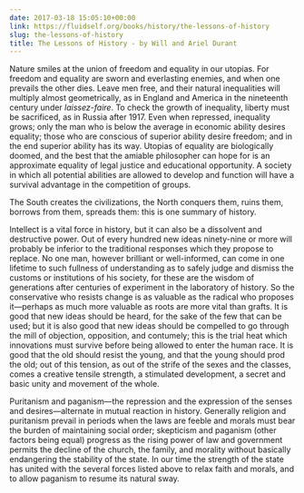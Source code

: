 ```yaml
---
date: 2017-03-18 15:05:10+00:00
link: https://fluidself.org/books/history/the-lessons-of-history
slug: the-lessons-of-history
title: The Lessons of History - by Will and Ariel Durant
---
```


Nature smiles at the union of freedom and equality in our utopias. For freedom and equality are sworn and everlasting enemies, and when one prevails the other dies. Leave men free, and their natural inequalities will multiply almost geometrically, as in England and America in the nineteenth century under _laissez-faire_. To check the growth of inequality, liberty must be sacrificed, as in Russia after 1917. Even when repressed, inequality grows; only the man who is below the average in economic ability desires equality; those who are conscious of superior ability desire freedom; and in the end superior ability has its way. Utopias of equality are biologically doomed, and the best that the amiable philosopher can hope for is an approximate equality of legal justice and educational opportunity. A society in which all potential abilities are allowed to develop and function will have a survival advantage in the competition of groups.

The South creates the civilizations, the North conquers them, ruins them, borrows from them, spreads them: this is one summary of history.

Intellect is a vital force in history, but it can also be a dissolvent and destructive power. Out of every hundred new ideas ninety-nine or more will probably be inferior to the traditional responses which they propose to replace. No one man, however brilliant or well-informed, can come in one lifetime to such fullness of understanding as to safely judge and dismiss the customs or institutions of his society, for these are the wisdom of generations after centuries of experiment in the laboratory of history. So the conservative who resists change is as valuable as the radical who proposes it—perhaps as much more valuable as roots are more vital than grafts. It is good that new ideas should be heard, for the sake of the few that can be used; but it is also good that new ideas should be compelled to go through the mill of objection, opposition, and contumely; this is the trial heat which innovations must survive before being allowed to enter the human race. It is good that the old should resist the young, and that the young should prod the old; out of this tension, as out of the strife of the sexes and the classes, comes a creative tensile strength, a stimulated development, a secret and basic unity and movement of the whole.

Puritanism and paganism—the repression and the expression of the senses and desires—alternate in mutual reaction in history. Generally religion and puritanism prevail in periods when the laws are feeble and morals must bear the burden of maintaining social order; skepticism and paganism (other factors being equal) progress as the rising power of law and government permits the decline of the church, the family, and morality without basically endangering the stability of the state. In our time the strength of the state has united with the several forces listed above to relax faith and morals, and to allow paganism to resume its natural sway.
